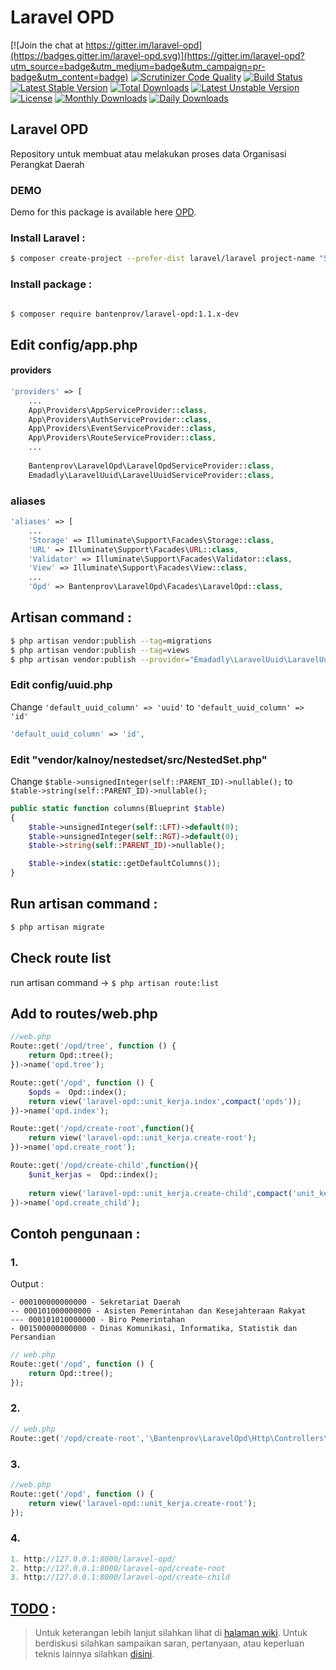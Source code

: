 # Laravel OPD

[![Join the chat at https://gitter.im/laravel-opd](https://badges.gitter.im/laravel-opd.svg)](https://gitter.im/laravel-opd?utm_source=badge&utm_medium=badge&utm_campaign=pr-badge&utm_content=badge)
[![Scrutinizer Code Quality](https://scrutinizer-ci.com/g/bantenprov/laravel-opd/badges/quality-score.png?b=1.1)](https://scrutinizer-ci.com/g/bantenprov/laravel-opd/?branch=1.1)
[![Build Status](https://scrutinizer-ci.com/g/bantenprov/laravel-opd/badges/build.png?b=1.1)](https://scrutinizer-ci.com/g/bantenprov/laravel-opd/build-status/master)
[![Latest Stable Version](https://poser.pugx.org/bantenprov/laravel-opd/v/stable)](https://packagist.org/packages/bantenprov/laravel-opd)
[![Total Downloads](https://poser.pugx.org/bantenprov/laravel-opd/downloads)](https://packagist.org/packages/bantenprov/laravel-opd)
[![Latest Unstable Version](https://poser.pugx.org/bantenprov/laravel-opd/v/unstable)](https://packagist.org/packages/bantenprov/laravel-opd)
[![License](https://poser.pugx.org/bantenprov/laravel-opd/license)](https://packagist.org/packages/bantenprov/laravel-opd)
[![Monthly Downloads](https://poser.pugx.org/bantenprov/laravel-opd/d/monthly)](https://packagist.org/packages/bantenprov/laravel-opd)
[![Daily Downloads](https://poser.pugx.org/bantenprov/laravel-opd/d/daily)](https://packagist.org/packages/bantenprov/laravel-opd)

## Laravel OPD

Repository untuk membuat atau melakukan proses data Organisasi Perangkat Daerah

### DEMO
Demo for this package is available here [OPD](http://opd-01.dev.bantenprov.go.id/laravel-opd).  
### Install Laravel :
```bash
$ composer create-project --prefer-dist laravel/laravel project-name "5.4.*"
```

### Install package :

```bash

$ composer require bantenprov/laravel-opd:1.1.x-dev

```

## Edit config/app.php
#### providers

```php
'providers' => [
    ...
    App\Providers\AppServiceProvider::class,
    App\Providers\AuthServiceProvider::class,
    App\Providers\EventServiceProvider::class,
    App\Providers\RouteServiceProvider::class,
    ...
    
    Bantenprov\LaravelOpd\LaravelOpdServiceProvider::class,
    Emadadly\LaravelUuid\LaravelUuidServiceProvider::class,
```

### aliases
```php
'aliases' => [
    ...
    'Storage' => Illuminate\Support\Facades\Storage::class,
    'URL' => Illuminate\Support\Facades\URL::class,
    'Validator' => Illuminate\Support\Facades\Validator::class,
    'View' => Illuminate\Support\Facades\View::class,
    ...
    'Opd' => Bantenprov\LaravelOpd\Facades\LaravelOpd::class,
```

## Artisan command :

```bash
$ php artisan vendor:publish --tag=migrations
$ php artisan vendor:publish --tag=views
$ php artisan vendor:publish --provider="Emadadly\LaravelUuid\LaravelUuidServiceProvider"
```

### Edit config/uuid.php
Change `'default_uuid_column' => 'uuid'` to `'default_uuid_column' => 'id'`
```php
'default_uuid_column' => 'id',
```

### Edit "vendor/kalnoy/nestedset/src/NestedSet.php"
Change `$table->unsignedInteger(self::PARENT_ID)->nullable();` to `$table->string(self::PARENT_ID)->nullable();`
```php
public static function columns(Blueprint $table)
{
    $table->unsignedInteger(self::LFT)->default(0);
    $table->unsignedInteger(self::RGT)->default(0);
    $table->string(self::PARENT_ID)->nullable();

    $table->index(static::getDefaultColumns());
}
```

## Run artisan command :

```bash
$ php artisan migrate
```

## Check route list
run artisan command -> `$ php artisan route:list`

## Add to routes/web.php
```php
//web.php
Route::get('/opd/tree', function () {
    return Opd::tree();
})->name('opd.tree');

Route::get('/opd', function () {
    $opds =  Opd::index();
    return view('laravel-opd::unit_kerja.index',compact('opds'));
})->name('opd.index');

Route::get('/opd/create-root',function(){
    return view('laravel-opd::unit_kerja.create-root');
})->name('opd.create_root');

Route::get('/opd/create-child',function(){
    $unit_kerjas =  Opd::index();
  
    return view('laravel-opd::unit_kerja.create-child',compact('unit_kerjas'));
})->name('opd.create_child');
```
## Contoh pengunaan :

### 1.
Output :
```plain
- 000100000000000 - Sekretariat Daerah
-- 000101000000000 - Asisten Pemerintahan dan Kesejahteraan Rakyat
--- 000101010000000 - Biro Pemerintahan
- 001500000000000 - Dinas Komunikasi, Informatika, Statistik dan Persandian
```

```php
// web.php
Route::get('/opd', function () {
    return Opd::tree();
});
```

### 2. 
```php
// web.php
Route::get('/opd/create-root','\Bantenprov\LaravelOpd\Http\Controllers\LaravelOpdController@createRoot')->name('createRoot');
```
### 3. 
```php
//web.php
Route::get('/opd', function () {
    return view('laravel-opd::unit_kerja.create-root');
});
```

### 4. 
```php
1. http://127.0.0.1:8000/laravel-opd/
2. http://127.0.0.1:8000/laravel-opd/create-root
3. http://127.0.0.1:8000/laravel-opd/create-child
```

## [TODO](https://github.com/bantenprov/laravel-opd/blob/1.0/TODO.md) : 

> Untuk keterangan lebih lanjut silahkan lihat di [halaman wiki](https://github.com/bantenprov/laravel-opd/blob/1.0/TODO.md). 
> Untuk berdiskusi silahkan sampaikan saran, pertanyaan, atau keperluan teknis lainnya silahkan [disini](https://github.com/bantenprov/laravel-opd/wiki).
